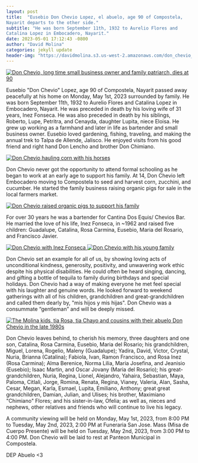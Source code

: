 ```yaml
---
layout: post
title:  "Eusebio Don Chevio Lopez, el abuelo, age 90 of Compostela,
Nayarit departs to the other side."
subtitle: "He was born September 11th, 1932 to Aurelio Flores and
Catalina Lopez in Embocadero, Nayarit."
date: 2023-05-01 17:12:43 -0800
author: "David Molina"
categories: jekyll update
header-img: "https://davidmolina.s3.us-west-2.amazonaws.com/don_chevio_lopez_headshot_large.jpeg"
---
```


<a href="#">
    <img src="https://davidmolina.s3.us-west-2.amazonaws.com/don_chevio_lopez_headshot_large.jpeg" alt="Don Chevio, long time small business owner and family patriarch, dies at 90">
</a>

Eusebio "Don Chevio" Lopez, age 90 of Compostela, Nayarit
passed away peacefully at his home on Monday, May 1st, 2023
surrounded by family. He was born September 11th, 1932 to Aurelio
Flores and Catalina Lopez in Embocadero, Nayarit. He was preceded in
death by his loving wife of 31 years, Inez Fonseca. He was also
preceded in death by his siblings, Roberto, Lupe, Petritra, and
Cenayda, daughter Lupita, niece Eloisa. He grew up working as a
farmhand and later in life as bartender and small business owner.
Eusebio loved gardening, fishing, traveling, and making the annual
trek to Talpa de Allende, Jalisco. He enjoyed visits from his good
friend and right hand Don Lencho and brother Don Chimiano.

<a href="#">
    <img src="https://davidmolina.s3.us-west-2.amazonaws.com/don_chevio_lopez_hauling_corn_with_horses.jpeg" alt="Don Chevio hauling corn with his horses">
</a>

Don Chevio never got the opportunity to attend formal schooling as he
began to work at an early age to support his family. At 14, Don
Chevio left Embocadero moving to Compostela to seed and harvest corn,
zucchini, and cucumber. He started the family business raising
organic pigs for sale in the local farmers market.

<a href="#">
    <img src="https://davidmolina.s3.us-west-2.amazonaws.com/eusebio_small_business.jpeg" alt="Don Chevio raised organic pigs to support his family">
</a>

For over 30 years he was a bartender for Cantina Dos Equis/ Chevios Bar. He married the love of his life, Inez Fonseca, in ~1962 and raised five children:
Guadalupe, Catalina, Rosa Carmina, Eusebio, Maria del Rosario, and
Francisco Javier.

<a href="#">
    <img src="https://davidmolina.s3.us-west-2.amazonaws.com/inez_fonseca_eusebio_chevio_lopez.jpeg" alt="Don Chevio with Inez Fonseca">
</a>

<a href="#">
    <img src="https://davidmolina.s3.us-west-2.amazonaws.com/don_chevio_portrait_young_children.jpeg" alt="Don Chevio with his young family">
</a>

Don Chevio set an example for all of us, by showing loving acts of unconditional kindness, generosity, positivity, and unwavering work ethic despite his physical disabilities. He could often be heard singing, dancing, and gifting a bottle of tequila to family during birthdays and special holidays. Don Chevio had a way of making everyone he met feel special with his laughter and genuine words. He looked forward to weekend gatherings with all of his children, grandchildren and great-grandchildren and called them dearly by, "mis hijos y mis hijas". Don Chevio was a consummate “gentleman” and will be deeply missed.

<a href="#">
    <img src="https://davidmolina.s3.us-west-2.amazonaws.com/don_chevio_david_victor.jpeg" alt="The Molina kids, tia Rosa, tia Chayo and cousins with their abuelo Don Chevio in the late 1980s">
</a>

Don Chevio leaves behind, to cherish his memory, three daughters and one son, Catalina, Rosa Carmina, Eusebio, Maria del Rosario; his grandchildren, Miguel, Lorena, Rogelio, Maleny (Guadalupe); Yadira, David, Victor, Crystal, Nuria, Brianna (Catalina); Fabiola, Ivan, Ramon Francisco, and Rosa Inez (Rosa Carmina); Alma Berenice, Norma Lilia, Maria Josefina, and Jeanisio (Eusebio); Isaac Martin, and Oscar Jovany (Maria del Rosario); his great-grandchildren, Nuria, Regina, Lionel, Alejandro, Yahaira, Sebastian, Maya, Paloma, Citlali, Jorge, Romina, Renata, Regina, Vianey, Valeria, Alan, Sasha, Cesar, Megan, Karla, Esmael, Lupita, Emiliano, Anthony; great great grandchildren, Damian, Julian, and Ulises; his brother, Maximiano "Chimiano" Flores; and his sister-in-law, Ofelia; as well as, nieces and nephews, other relatives and friends who will continue to live his legacy.

A community viewing will be held on Monday, May 1st, 2023, from 8:00 PM to Tuesday, May 2nd, 2023, 2:00 PM at Funeraria San Jose. Mass (Misa de Cuerpo Presente) will be held on Tuesday, May 2nd, 2023, from 3:00 PM to 4:00 PM. Don Chevio will be laid to rest at Panteon Municipal in Compostela.

DEP Abuelo <3
